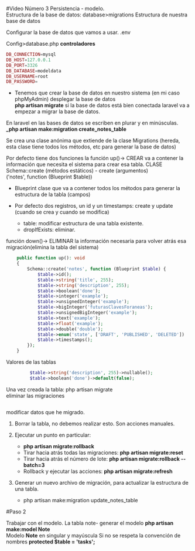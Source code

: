 #Video Número 3
Persistencia - modelo.  
Estructura de la base de datos:
database>migrations
Estructura de nuestra base de datos

Configurar la base de datos que vamos a usar.
.env

Config>database.php **controladores**

```php
DB_CONNECTION=mysql
DB_HOST=127.0.0.1
DB_PORT=3326
DB_DATABASE=modeldata
DB_USERNAME=root
DB_PASSWORD=
```

-   Tenemos que crear la base de datos en nuestro sistema (en mi caso phpMyAdmin)
    desplegar la base de datos  
    **php artisan migrate**
    si la base de datos está bien conectada laravel va a empezar a migrar la base de datos.

En laravel en las bases de datos se escriben en plurar y en minúsculas.
**\_php artisan make:migration create_notes_table**

Se crea una clase anónima que extiende de la clase Migrations (hereda, esta clase tiene todos los métodos, etc para generar la base de datos)

Por defecto tiene dos funciones la función up()-> CREAR va a contener la información que necesita el sistema para crear esa tabla.
CLASE Schema::create (métodos estáticos) - create (argumentos)  
 ('notes', function (Blueprint $table))

-   Blueprint clase que va a contener todos los métodos para generar la estructura de la tabla (campos)
-   Por defecto dos registros, un id y un timestamps: create y update (cuando se crea y cuando se modifica)

    -   table: modificar estructura de una tabla existente.
    -   dropIfExists: eliminar.

función down()-> ELIMINAR la información necesaria para volver atrás esa migración(elimina la tabla del sistema)

```PHP
    public function up(): void
    {
        Schema::create('notes', function (Blueprint $table) {
            $table->id();
            $table->string('title', 255);
            $table->string('description', 255);
            $table->boolean('done');
            $table->integer('example');
            $table->unsignedInteger('example');
            $table->bigInteger('futurasClavesForaneas');
            $table->unsignedBigInteger('example');
            $table->text('example');
            $table->float('example');
            $table->double('double');
            $table->enum('state', ['DRAFT', 'PUBLISHED', 'DELETED'])
            $table->timestamps();
        });
    }
```

Valores de las tablas

```php
         $table->string('description', 255)->nullable();
         $table->boolean('done')->default(false);

```

Una vez creada la tabla: php artisan migrate  
eliminar las migraciones

```php artisan migrate:reset

```

modificar datos que he migrado.

1.  Borrar la tabla, no debemos realizar esto. Son acciones manuales.
2.  Ejecutar un punto en particular:
    -   **php artisan migrate:rollback**
    -   Tirar hacia atrás todas las migraciones: **php artisan migrate:reset**
    -   Tirar hacia atrás el número de lote: **php artisan migrate:rollback --batch=3**
    -   Rollback y ejecutar las acciones: **php artisan migrate:refresh**
3.  Generar un nuevo archivo de migración, para actualizar la estructura de una tabla.

    -   php artisan make:migration update_notes_table

#Paso 2

Trabajar con el modelo. La tabla note- generar el modelo
**php artisan make:model Note**  
Modelo **Note** en singular y mayúscula
Si no se respeta la convención de nombres **protected $table = 'tasks';**
